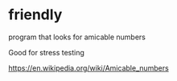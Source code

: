 # friendly
program that looks for amicable numbers

Good for stress testing

https://en.wikipedia.org/wiki/Amicable_numbers
